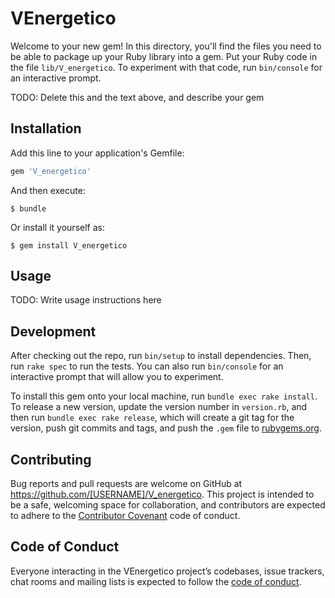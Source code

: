 # VEnergetico

Welcome to your new gem! In this directory, you'll find the files you need to be able to package up your Ruby library into a gem. Put your Ruby code in the file `lib/V_energetico`. To experiment with that code, run `bin/console` for an interactive prompt.

TODO: Delete this and the text above, and describe your gem

## Installation

Add this line to your application's Gemfile:

```ruby
gem 'V_energetico'
```

And then execute:

    $ bundle

Or install it yourself as:

    $ gem install V_energetico

## Usage

TODO: Write usage instructions here

## Development

After checking out the repo, run `bin/setup` to install dependencies. Then, run `rake spec` to run the tests. You can also run `bin/console` for an interactive prompt that will allow you to experiment.

To install this gem onto your local machine, run `bundle exec rake install`. To release a new version, update the version number in `version.rb`, and then run `bundle exec rake release`, which will create a git tag for the version, push git commits and tags, and push the `.gem` file to [rubygems.org](https://rubygems.org).

## Contributing

Bug reports and pull requests are welcome on GitHub at https://github.com/[USERNAME]/V_energetico. This project is intended to be a safe, welcoming space for collaboration, and contributors are expected to adhere to the [Contributor Covenant](http://contributor-covenant.org) code of conduct.

## Code of Conduct

Everyone interacting in the VEnergetico project’s codebases, issue trackers, chat rooms and mailing lists is expected to follow the [code of conduct](https://github.com/[USERNAME]/V_energetico/blob/master/CODE_OF_CONDUCT.md).
